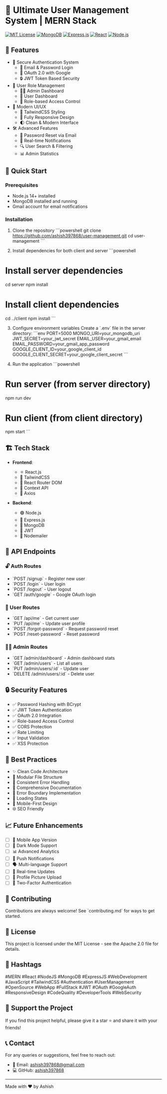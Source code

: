 # 🚀 Ultimate User Management System | MERN Stack 

[![MIT License](https://img.shields.io/badge/License-MIT-green.svg)](https://choosealicense.com/licenses/mit/)
[![MongoDB](https://img.shields.io/badge/MongoDB-4.4+-00684A.svg)](https://www.mongodb.com/)
[![Express.js](https://img.shields.io/badge/Express.js-4.18+-000000.svg)](https://expressjs.com/)
[![React](https://img.shields.io/badge/React-18+-61DAFB.svg)](https://reactjs.org/)
[![Node.js](https://img.shields.io/badge/Node.js-14+-339933.svg)](https://nodejs.org/)

## 🌟 Features

- 🔐 Secure Authentication System
  - 📧 Email & Password Login
  - 🔑 OAuth 2.0 with Google
  - 🔒 JWT Token Based Security
- 👥 User Role Management
  - 👨‍💼 Admin Dashboard
  - 👤 User Dashboard
  - 🔄 Role-based Access Control
- 💫 Modern UI/UX
  - 🎨 TailwindCSS Styling
  - 📱 Fully Responsive Design
  - 🌓 Clean & Modern Interface
- 🛠️ Advanced Features
  - 📨 Password Reset via Email
  - 🔔 Real-time Notifications
  - 🔍 User Search & Filtering
  - 📊 Admin Statistics

## 🚀 Quick Start

### Prerequisites

- Node.js 14+ installed
- MongoDB installed and running
- Gmail account for email notifications

### Installation

1. Clone the repository
\`\`\`powershell
git clone https://github.com/ashish397868/user-management.git
cd user-management
\`\`\`

2. Install dependencies for both client and server
\`\`\`powershell
# Install server dependencies
cd server
npm install

# Install client dependencies
cd ../client
npm install
\`\`\`

3. Configure environment variables
Create a \`.env\` file in the server directory:
\`\`\`env
PORT=5000
MONGO_URI=your_mongodb_uri
JWT_SECRET=your_jwt_secret
EMAIL_USER=your_gmail_email
EMAIL_PASSWORD=your_gmail_app_password
GOOGLE_CLIENT_ID=your_google_client_id
GOOGLE_CLIENT_SECRET=your_google_client_secret
\`\`\`

4. Run the application
\`\`\`powershell
# Run server (from server directory)
npm run dev

# Run client (from client directory)
npm start
\`\`\`

## 🏗️ Tech Stack

- **Frontend**: 
  - ⚛️ React.js
  - 🎨 TailwindCSS
  - 📍 React Router DOM
  - 🔄 Context API
  - 📡 Axios

- **Backend**: 
  - 🟢 Node.js
  - 🚂 Express.js
  - 🍃 MongoDB
  - 🔐 JWT
  - 📧 Nodemailer

## 📱 API Endpoints

### 🔓 Auth Routes
- \`POST /signup\` - Register new user
- \`POST /login\` - User login
- \`POST /logout\` - User logout
- \`GET /auth/google\` - Google OAuth login

### 👤 User Routes
- \`GET /api/me\` - Get current user
- \`PUT /api/me\` - Update user profile
- \`POST /forgot-password\` - Request password reset
- \`POST /reset-password\` - Reset password

### 👨‍💼 Admin Routes
- \`GET /admin/dashboard\` - Admin dashboard stats
- \`GET /admin/users\` - List all users
- \`PUT /admin/users/:id\` - Update user
- \`DELETE /admin/users/:id\` - Delete user

## 🔒 Security Features

- ✅ Password Hashing with BCrypt
- ✅ JWT Token Authentication
- ✅ OAuth 2.0 Integration
- ✅ Role-based Access Control
- ✅ CORS Protection
- ✅ Rate Limiting
- ✅ Input Validation
- ✅ XSS Protection

## 🎯 Best Practices

- ✨ Clean Code Architecture
- 📁 Modular File Structure
- 🔄 Consistent Error Handling
- 📝 Comprehensive Documentation
- 🧪 Error Boundary Implementation
- 🚦 Loading States
- 📱 Mobile-First Design
- 🌐 SEO Friendly

## 📈 Future Enhancements

- [ ] 📱 Mobile App Version
- [ ] 🌙 Dark Mode Support
- [ ] 📊 Advanced Analytics
- [ ] 🔔 Push Notifications
- [ ] 🗣️ Multi-language Support
- [ ] 🔄 Real-time Updates
- [ ] 📸 Profile Picture Upload
- [ ] 📱 Two-Factor Authentication

## 🤝 Contributing

Contributions are always welcome! See \`contributing.md\` for ways to get started.

## 📝 License

This project is licensed under the MIT License - see the Apache 2.0 file for details.

## 🔗 Hashtags
#MERN #React #NodeJS #MongoDB #ExpressJS #WebDevelopment #JavaScript #TailwindCSS #Authentication #UserManagement #OpenSource #WebApp #FullStack #JWT #OAuth #GoogleAuth #ResponsiveDesign #CodeQuality #DeveloperTools #WebSecurity

## 🌟 Support the Project

If you find this project helpful, please give it a star ⭐️ and share it with your friends!

## 📞 Contact

For any queries or suggestions, feel free to reach out:

- 📧 Email: ashish397868@gmail.com
- 💻 GitHub: [ashish397868](https://github.com/ashish397868)

---

Made with ❤️ by Ashish
